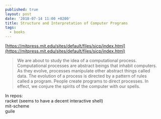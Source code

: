```yaml
---
published: true
layout: post
date: '2018-07-14 11:00 +0200'
title: Structure and Interpretation of Computer Programs
tags:
  - books
---
```

[https://mitpress.mit.edu/sites/default/files/sicp/index.html](https://mitpress.mit.edu/sites/default/files/sicp/index.html)

> We are about to study the idea of a computational process. Computational processes are abstract beings that inhabit computers. As they evolve, processes manipulate other abstract things called data. The evolution of a process is directed by a pattern of rules called a program. People create programs to direct processes. In effect, we conjure the spirits of the computer with our spells.

In repos:  
racket (seems to have a decent interactive shell)   
mit-scheme  
guile  

